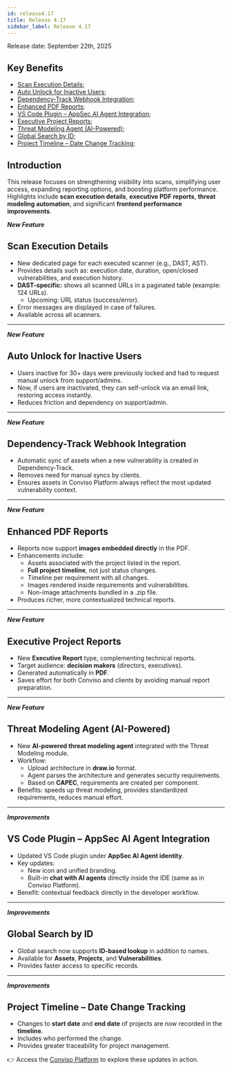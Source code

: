 ```yaml
---
id: release4.17
title: Release 4.17
sidebar_label: Release 4.17
---
```


Release date: September 22th, 2025

## Key Benefits

* [Scan Execution Details](#scan-execution-details);
* [Auto Unlock for Inactive Users](#auto-unlock-for-inactive-users);
* [Dependency-Track Webhook Integration](#dependency-track-webhook-integration);
* [Enhanced PDF Reports](#enhanced-pdf-reports);
* [VS Code Plugin – AppSec AI Agent Integration](#vs-code-plugin--appsec-ai-agent-integration);
* [Executive Project Reports](#executive-project-reports);
* [Threat Modeling Agent (AI-Powered)](#threat-modeling-agent-ai-powered);
* [Global Search by ID](#global-search-by-id);
* [Project Timeline – Date Change Tracking](#project-timeline--date-change-tracking);

## Introduction

This release focuses on strengthening visibility into scans, simplifying user access, expanding reporting options,
and boosting platform performance. Highlights include **scan execution details**, **executive PDF reports**, **threat modeling automation**, and significant **frontend performance improvements**.

**_New Feature_**
## Scan Execution Details

- New dedicated page for each executed scanner (e.g., DAST, AST).  
- Provides details such as: execution date, duration, open/closed vulnerabilities, and execution history.  
- **DAST-specific:** shows all scanned URLs in a paginated table (example: 124 URLs).  
  - Upcoming: URL status (success/error).  
- Error messages are displayed in case of failures.  
- Available across all scanners.

---

**_New Feature_**
## Auto Unlock for Inactive Users

- Users inactive for 30+ days were previously locked and had to request manual unlock from support/admins.  
- Now, if users are inactivated, they can self-unlock via an email link, restoring access instantly.
- Reduces friction and dependency on support/admin.

---

**_New Feature_**
## Dependency-Track Webhook Integration

- Automatic sync of assets when a new vulnerability is created in Dependency-Track.  
- Removes need for manual syncs by clients.  
- Ensures assets in Conviso Platform always reflect the most updated vulnerability context.

---

**_New Feature_**
## Enhanced PDF Reports

- Reports now support **images embedded directly** in the PDF.  
- Enhancements include:  
  - Assets associated with the project listed in the report.  
  - **Full project timeline**, not just status changes.  
  - Timeline per requirement with all changes.  
  - Images rendered inside requirements and vulnerabilities.  
  - Non-image attachments bundled in a .zip file.  
- Produces richer, more contextualized technical reports.

---

**_New Feature_**
## Executive Project Reports

- New **Executive Report** type, complementing technical reports.  
- Target audience: **decision makers** (directors, executives).   
- Generated automatically in **PDF**. 
- Saves effort for both Conviso and clients by avoiding manual report preparation.

---

**_New Feature_**
## Threat Modeling Agent (AI-Powered)

- New **AI-powered threat modeling agent** integrated with the Threat Modeling module.  
- Workflow:  
  - Upload architecture in **draw.io** format.  
  - Agent parses the architecture and generates security requirements.  
  - Based on **CAPEC**, requirements are created per component.  
- Benefits: speeds up threat modeling, provides standardized requirements, reduces manual effort.

---

**_Improvements_**
## VS Code Plugin – AppSec AI Agent Integration

- Updated VS Code plugin under **AppSec AI Agent identity**.  
- Key updates:  
  - New icon and unified branding.  
  - Built-in **chat with AI agents** directly inside the IDE (same as in Conviso Platform).  
- Benefit: contextual feedback directly in the developer workflow.

---

**_Improvements_**
## Global Search by ID

- Global search now supports **ID-based lookup** in addition to names.  
- Available for **Assets**, **Projects**, and **Vulnerabilities**.  
- Provides faster access to specific records.

---

**_Improvements_**
## Project Timeline – Date Change Tracking

- Changes to **start date** and **end date** of projects are now recorded in the **timeline**.  
- Includes who performed the change.  
- Provides greater traceability for project management.  


👉 Access the [Conviso Platform](https://app.convisoappsec.com) to explore these updates in action.